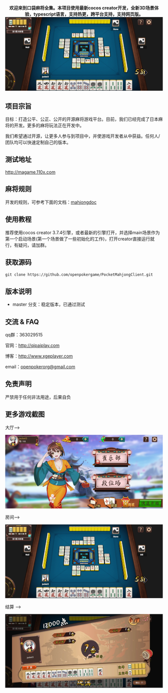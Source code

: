 <p align="center">
  <strong>欢迎来到口袋麻将全集。本项目使用最新cocos creator开发，全新3D场景体验，typescript语言，支持热更，跨平台支持，支持网页版。</strong>
  <img width="704" alt="Game screenshot" src="./resource/image/room.jpg">
</p>





## 项目宗旨

目标：打造公平、公正、公开的开源麻将游戏平台。目前，我们已经完成了日本麻将的开发。更多的麻将玩法正在开发中。

我们希望通过开源，让更多人参与到项目中，并使游戏开发者从中获益。任何人/团队均可以快速定制自己的版本。



## 测试地址

http://magame.110x.com



## 麻将规则

开发的规则，可参考下面的文档：[mahjongdoc](https://github.com/openpokergame/MahjongRules)



## 使用教程

推荐使用cocos creator 3.7.4引擎，或者最新的引擎打开，并选择main场景作为第一个启动场景(第一个场景做了一些初始化的工作)，打开creator直接运行就行，有疑问，请加群。



## 获取源码

```
git clone https://github.com/openpokergame/PocketMahjongClient.git
```



## 版本说明

- master 分支：稳定版本，已通过测试



## 交流 & FAQ

qq群：363029515

官网：http://qipaiplay.com

博客：http://www.xgeplayer.com

email：openpokerorg@gmail.com



## 免责声明

严禁用于任何非法用途，后果自负





## 更多游戏截图

大厅-->

![](./resource/image/hall.jpg)



房间-->

![](./resource/image/room.jpg)



结算 -->

![](./resource/image/over.jpg)
